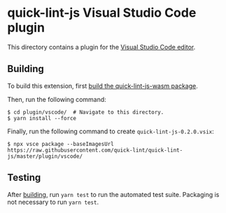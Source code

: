 # quick-lint-js Visual Studio Code plugin

This directory contains a plugin for the [Visual Studio Code
editor][VisualStudioCode].

## Building

To build this extension, first [build the quick-lint-js-wasm
package](../../wasm/README.md#Building).

Then, run the following command:

    $ cd plugin/vscode/  # Navigate to this directory.
    $ yarn install --force

Finally, run the following command to create `quick-lint-js-0.2.0.vsix`:

    $ npx vsce package --baseImagesUrl https://raw.githubusercontent.com/quick-lint/quick-lint-js/master/plugin/vscode/

## Testing

After [building](#Building), run `yarn test` to run the automated test suite.
Packaging is not necessary to run `yarn test`.

[Ninja]: https://ninja-build.org/
[Node.js]: https://nodejs.org/
[VisualStudioCode]: https://code.visualstudio.com/
[emscripten-sdk]: https://emscripten.org/docs/getting_started/downloads.html
